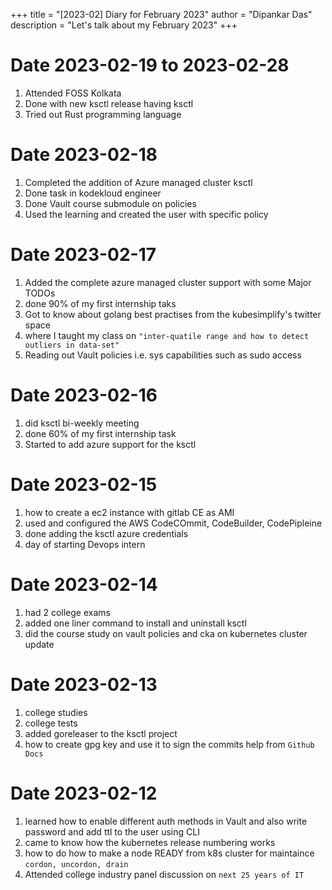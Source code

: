 +++
title = "[2023-02] Diary for February 2023"
author = "Dipankar Das"
description = "Let's talk about my February 2023"
+++

# Date 2023-02-19 to 2023-02-28
1. Attended FOSS Kolkata
2. Done with new ksctl release having ksctl
3. Tried out Rust programming language

# Date 2023-02-18
1. Completed the addition of Azure managed cluster ksctl
2. Done task in kodekloud engineer
3. Done Vault course submodule on policies
4. Used the learning and created the user with specific policy

# Date 2023-02-17
1. Added the complete azure managed cluster support with some Major TODOs
2. done 90% of my first internship taks
3. Got to know about golang best practises from the kubesimplify's twitter space
4. where I taught my class on `"inter-quatile range and how to detect outliers in data-set"`
5. Reading out Vault policies i.e. sys capabilities such as sudo access

# Date 2023-02-16
1. did ksctl bi-weekly meeting
2. done 60% of my first internship task
3. Started to add azure support for the ksctl

# Date 2023-02-15
1. how to create a ec2 instance with gitlab CE as AMI
2. used and configured the AWS CodeCOmmit, CodeBuilder, CodePipleine
3. done adding the ksctl azure credentials
4. day of starting Devops intern

# Date 2023-02-14
1. had 2 college exams
2. added one liner command to install and uninstall ksctl
3. did the course study on vault policies and cka on kubernetes cluster update

# Date 2023-02-13
1. college studies
2. college tests
3. added goreleaser to the ksctl project
4. how to create gpg key and use it to sign the commits help from `Github Docs`

# Date 2023-02-12

1. learned how to enable different auth methods in Vault and also write password and add ttl to the user using CLI
2. came to know how the kubernetes release numbering works
3. how to do how to make a node READY from k8s cluster for maintaince `cordon, uncordon, drain`
4. Attended college industry panel discussion on `next 25 years of IT`

